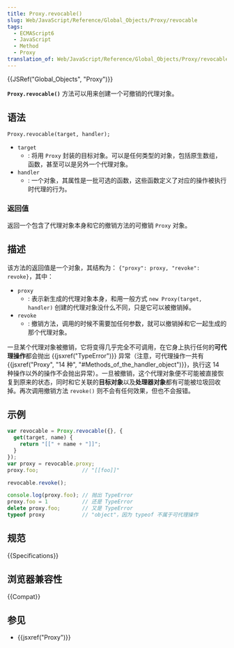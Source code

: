 ```yaml
---
title: Proxy.revocable()
slug: Web/JavaScript/Reference/Global_Objects/Proxy/revocable
tags:
  - ECMAScript6
  - JavaScript
  - Method
  - Proxy
translation_of: Web/JavaScript/Reference/Global_Objects/Proxy/revocable
---
```

{{JSRef("Global_Objects", "Proxy")}}

**`Proxy.revocable()`** 方法可以用来创建一个可撤销的代理对象。

## 语法

```plain
Proxy.revocable(target, handler);
```

- `target`
  - : 将用 `Proxy` 封装的目标对象。可以是任何类型的对象，包括原生数组，函数，甚至可以是另外一个代理对象。
- `handler`
  - : 一个对象，其属性是一批可选的函数，这些函数定义了对应的操作被执行时代理的行为。

### 返回值

返回一个包含了代理对象本身和它的撤销方法的可撤销 `Proxy` 对象。

## 描述

该方法的返回值是一个对象，其结构为： `{"proxy": proxy, "revoke": revoke}`，其中：

- `proxy`
  - : 表示新生成的代理对象本身，和用一般方式 `new Proxy(target, handler)` 创建的代理对象没什么不同，只是它可以被撤销掉。
- `revoke`
  - : 撤销方法，调用的时候不需要加任何参数，就可以撤销掉和它一起生成的那个代理对象。

一旦某个代理对象被撤销，它将变得几乎完全不可调用，在它身上执行任何的**可代理操作**都会抛出 {{jsxref("TypeError")}} 异常（注意，可代理操作一共有 {{jsxref("Proxy", "14 种", "#Methods_of_the_handler_object")}}，执行这 14 种操作以外的操作不会抛出异常）。一旦被撤销，这个代理对象便不可能被直接恢复到原来的状态，同时和它关联的**目标对象**以及**处理器对象**都有可能被垃圾回收掉。再次调用撤销方法 `revoke()` 则不会有任何效果，但也不会报错。

## 示例

```js
var revocable = Proxy.revocable({}, {
  get(target, name) {
    return "[[" + name + "]]";
  }
});
var proxy = revocable.proxy;
proxy.foo;              // "[[foo]]"

revocable.revoke();

console.log(proxy.foo); // 抛出 TypeError
proxy.foo = 1           // 还是 TypeError
delete proxy.foo;       // 又是 TypeError
typeof proxy            // "object"，因为 typeof 不属于可代理操作
```

## 规范

{{Specifications}}

## 浏览器兼容性

{{Compat}}

## 参见

- {{jsxref("Proxy")}}
